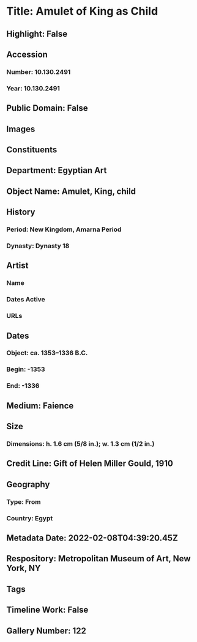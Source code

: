 # Title: Amulet of King as Child
## Highlight: False
## Accession
### Number: 10.130.2491
### Year: 10.130.2491
## Public Domain: False
## Images
## Constituents
## Department: Egyptian Art
## Object Name: Amulet, King, child
## History
### Period: New Kingdom, Amarna Period
### Dynasty: Dynasty 18
## Artist
### Name
### Dates Active
### URLs
## Dates
### Object: ca. 1353–1336 B.C.
### Begin: -1353
### End: -1336
## Medium: Faience
## Size
### Dimensions: h. 1.6 cm (5/8 in.); w. 1.3 cm (1/2 in.)
## Credit Line: Gift of Helen Miller Gould, 1910
## Geography
### Type: From
### Country: Egypt
## Metadata Date: 2022-02-08T04:39:20.45Z
## Respository: Metropolitan Museum of Art, New York, NY
## Tags
## Timeline Work: False
## Gallery Number: 122
